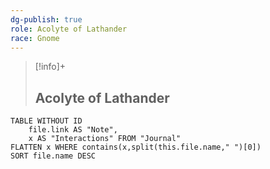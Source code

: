 ```yaml
---
dg-publish: true
role: Acolyte of Lathander
race: Gnome
---
```


> [!info]+
> ## Acolyte of Lathander


```dataview
TABLE WITHOUT ID
	file.link AS "Note", 
	x AS "Interactions" FROM "Journal"
FLATTEN x WHERE contains(x,split(this.file.name," ")[0])
SORT file.name DESC
```
